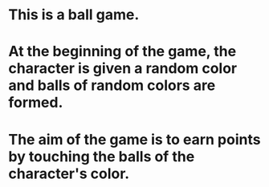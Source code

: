 # This is a ball game.
# At the beginning of the game, the character is given a random color and balls of random colors are formed.
# The aim of the game is to earn points by touching the balls of the character's color.
